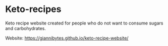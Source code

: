 # Keto-recipes
Keto recipe website created for people who do not want to consume sugars and carbohydrates.

Website: https://giannibytes.github.io/keto-recipe-website/
